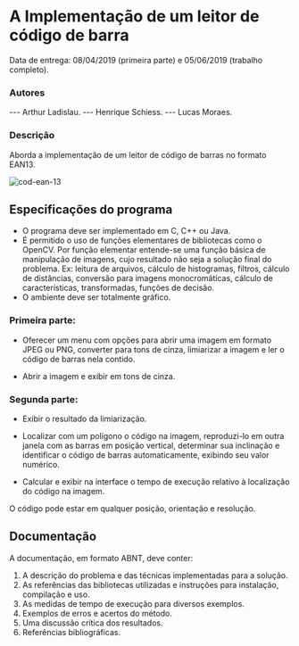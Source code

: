 # A Implementação de um leitor de código de barra

Data de entrega: 08/04/2019 (primeira parte) e 05/06/2019 (trabalho completo).
### Autores
--- Arthur Ladislau.
--- Henrique Schiess.
--- Lucas Moraes.
### Descrição

Aborda a implementação de um leitor de código de barras no formato EAN13.

![cod-ean-13](https://lh3.googleusercontent.com/TzHQ0Xz-nB8jugWPbp5WTLy_Z55EW_RGyuqb_jLZD3B_Ab6_owcD9nTKG9Ki2UCdwDbOo5AHp-_j_8l4GXclFizVaWCKWfKVHMOn6uL8K9fFg75w_tGEVSWLtjhMc9j-4BOGImukvrWCYaYXCA)  
  
## Especificações do programa
-   O programa deve ser implementado em C, C++ ou Java.  
-   É permitido o uso de funções elementares de bibliotecas como o OpenCV. Por função elementar entende-se uma função básica de manipulação de imagens, cujo resultado não seja a solução final do problema. Ex: leitura de arquivos, cálculo de histogramas, filtros, cálculo de distâncias, conversão para imagens monocromáticas, cálculo de características, transformadas, funções de decisão.
-   O ambiente deve ser totalmente gráfico.

### Primeira parte:

-   Oferecer um menu com opções para abrir uma imagem em formato JPEG ou PNG, converter para tons de cinza, limiarizar a imagem e ler o código de barras nela contido.
    
-   Abrir a imagem e exibir em tons de cinza.
   
### Segunda parte:

-   Exibir o resultado da limiarização.
    
-   Localizar com um polígono o código na imagem, reproduzi-lo em outra janela com as barras em posição vertical, determinar sua inclinação e identificar o código de barras automaticamente, exibindo seu valor numérico.
    
-   Calcular e exibir na interface o tempo de execução relativo à localização do código na imagem.
    
O código pode estar em qualquer posição, orientação e resolução.

## Documentação

A documentação, em formato ABNT, deve conter:
1.  A descrição do problema e das técnicas implementadas para a solução.
2.  As referências das bibliotecas utilizadas e instruções para instalação, compilação e uso.
3.  As medidas de tempo de execução para diversos exemplos.
4.  Exemplos de erros e acertos do método.
5.  Uma discussão crítica dos resultados.
6.  Referências bibliográficas.
